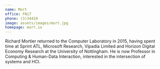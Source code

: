 ```yaml
---
name: Mort
office: FN17
phone: (3)34419
image: assets/images/mort.jpg
homepage: mort.io
---
```


Richard Mortier returned to the Computer Laboratory in 2015, having spent time at Sprint ATL, Microsoft
Research, Vipadia Limited and Horizon Digital Economy Research at the University of Nottingham. He is now
Professor in Computing & Human-Data Interaction, interested in the intersection of systems and HCI.

